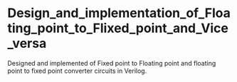 # Design_and_implementation_of_Floating_point_to_Flixed_point_and_Vice_versa
Designed and implemented of Fixed point to Floating point and floating point to fixed point converter circuits in Verilog.
